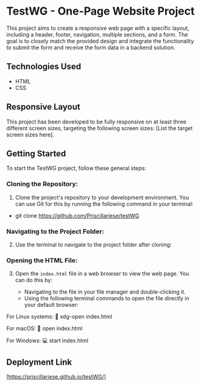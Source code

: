 # TestWG - One-Page Website Project

This project aims to create a responsive web page with a specific layout, including a header, footer, navigation, multiple sections, and a form. The goal is to closely match the provided design and integrate the functionality to submit the form and receive the form data in a backend solution.

## Technologies Used

- HTML
- CSS

## Responsive Layout

This project has been developed to be fully responsive on at least three different screen sizes, targeting the following screen sizes: [List the target screen sizes here].

## Getting Started

To start the TestWG project, follow these general steps:

### Cloning the Repository:

1. Clone the project's repository to your development environment. You can use Git for this by running the following command in your terminal:

- git clone https://github.com/Priscillariese/testWG

### Navigating to the Project Folder:

2. Use the terminal to navigate to the project folder after cloning:


### Opening the HTML File:

3. Open the `index.html` file in a web browser to view the web page. You can do this by:

   - Navigating to the file in your file manager and double-clicking it.
   - Using the following terminal commands to open the file directly in your default browser:

For Linux systems: :penguin: xdg-open index.html

For macOS: :apple: open index.html

For Windows: :computer: start index.html


## Deployment Link

[https://priscillariese.github.io/testWG/]








